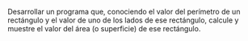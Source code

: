 Desarrollar un programa que, conociendo el valor del perímetro de un rectángulo y el valor de uno de los lados de ese rectángulo, calcule y muestre el valor del área (o superficie) de ese rectángulo.

